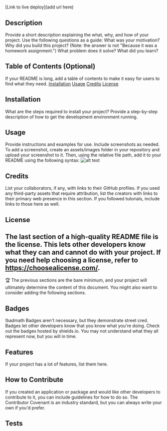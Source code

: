 # <Your-Project-Title>
[Link to live deploy](add url here)
## Description
Provide a short description explaining the what, why, and how of your project. Use the following questions as a guide:
What was your motivation?
Why did you build this project? (Note: the answer is not "Because it was a homework assignment.")
What problem does it solve?
What did you learn?
## Table of Contents (Optional)
If your README is long, add a table of contents to make it easy for users to find what they need.
[Installation](#installation)
[Usage](#usage)
[Credits](#credits)
[License](#license)
## Installation
What are the steps required to install your project? Provide a step-by-step description of how to get the development environment running.
## Usage
Provide instructions and examples for use. Include screenshots as needed.
To add a screenshot, create an assets/images folder in your repository and upload your screenshot to it. Then, using the relative file path, add it to your README using the following syntax:
![alt text](assets/images/screenshot.png)
## Credits
List your collaborators, if any, with links to their GitHub profiles.
If you used any third-party assets that require attribution, list the creators with links to their primary web presence in this section.
If you followed tutorials, include links to those here as well.
## License
The last section of a high-quality README file is the license. This lets other developers know what they can and cannot do with your project. If you need help choosing a license, refer to https://choosealicense.com/.
---
:trophy: The previous sections are the bare minimum, and your project will ultimately determine the content of this document. You might also want to consider adding the following sections.
## Badges
!badmath
Badges aren't necessary, but they demonstrate street cred. Badges let other developers know that you know what you're doing. Check out the badges hosted by shields.io. You may not understand what they all represent now, but you will in time.
## Features
If your project has a lot of features, list them here.
## How to Contribute
If you created an application or package and would like other developers to contribute to it, you can include guidelines for how to do so. The Contributor Covenant is an industry standard, but you can always write your own if you'd prefer.
## Tests